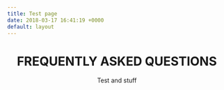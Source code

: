 ```yaml
---
title: Test page
date: 2018-03-17 16:41:19 +0000
default: layout
---
```

<div class="container-top">
  <header class="block-wrap">
    <h1 class="block-title">FREQUENTLY ASKED QUESTIONS</h1>
      <div class="block-content">
        <p>Test and stuff</p>
      </div>
  </header>
</div>